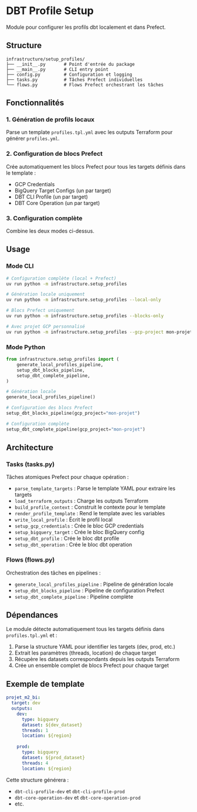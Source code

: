 # DBT Profile Setup

Module pour configurer les profils dbt localement et dans Prefect.

## Structure

```
infrastructure/setup_profiles/
├── __init__.py       # Point d'entrée du package
├── __main__.py       # CLI entry point
├── config.py         # Configuration et logging
├── tasks.py          # Tâches Prefect individuelles
└── flows.py          # Flows Prefect orchestrant les tâches
```

## Fonctionnalités

### 1. Génération de profils locaux
Parse un template `profiles.tpl.yml` avec les outputs Terraform pour générer `profiles.yml`.

### 2. Configuration de blocs Prefect
Crée automatiquement les blocs Prefect pour tous les targets définis dans le template :
- GCP Credentials
- BigQuery Target Configs (un par target)
- DBT CLI Profile (un par target)
- DBT Core Operation (un par target)

### 3. Configuration complète
Combine les deux modes ci-dessus.

## Usage

### Mode CLI

```bash
# Configuration complète (local + Prefect)
uv run python -m infrastructure.setup_profiles

# Génération locale uniquement
uv run python -m infrastructure.setup_profiles --local-only

# Blocs Prefect uniquement
uv run python -m infrastructure.setup_profiles --blocks-only

# Avec projet GCP personnalisé
uv run python -m infrastructure.setup_profiles --gcp-project mon-projet-gcp
```

### Mode Python

```python
from infrastructure.setup_profiles import (
    generate_local_profiles_pipeline,
    setup_dbt_blocks_pipeline,
    setup_dbt_complete_pipeline,
)

# Génération locale
generate_local_profiles_pipeline()

# Configuration des blocs Prefect
setup_dbt_blocks_pipeline(gcp_project="mon-projet")

# Configuration complète
setup_dbt_complete_pipeline(gcp_project="mon-projet")
```

## Architecture

### Tasks (tasks.py)
Tâches atomiques Prefect pour chaque opération :
- `parse_template_targets` : Parse le template YAML pour extraire les targets
- `load_terraform_outputs` : Charge les outputs Terraform
- `build_profile_context` : Construit le contexte pour le template
- `render_profile_template` : Rend le template avec les variables
- `write_local_profile` : Écrit le profil local
- `setup_gcp_credentials` : Crée le bloc GCP credentials
- `setup_bigquery_target` : Crée le bloc BigQuery config
- `setup_dbt_profile` : Crée le bloc dbt profile
- `setup_dbt_operation` : Crée le bloc dbt operation

### Flows (flows.py)
Orchestration des tâches en pipelines :
- `generate_local_profiles_pipeline` : Pipeline de génération locale
- `setup_dbt_blocks_pipeline` : Pipeline de configuration Prefect
- `setup_dbt_complete_pipeline` : Pipeline complète

## Dépendances

Le module détecte automatiquement tous les targets définis dans `profiles.tpl.yml` et :
1. Parse la structure YAML pour identifier les targets (dev, prod, etc.)
2. Extrait les paramètres (threads, location) de chaque target
3. Récupère les datasets correspondants depuis les outputs Terraform
4. Crée un ensemble complet de blocs Prefect pour chaque target

## Exemple de template

```yaml
projet_m2_bi:
  target: dev
  outputs:
    dev:
      type: bigquery
      dataset: ${dev_dataset}
      threads: 1
      location: ${region}
    
    prod:
      type: bigquery
      dataset: ${prod_dataset}
      threads: 4
      location: ${region}
```

Cette structure générera :
- `dbt-cli-profile-dev` et `dbt-cli-profile-prod`
- `dbt-core-operation-dev` et `dbt-core-operation-prod`
- etc.
